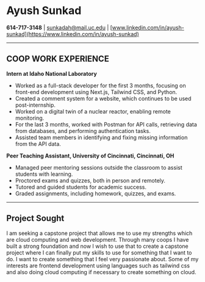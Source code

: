 # Ayush Sunkad
**614-717-3148** | [sunkadah@mail.uc.edu](mailto:sunkadah@mail.uc.edu) | [www.linkedin.com/in/ayush-sunkad](https://www.linkedin.com/in/ayush-sunkad)

---

## COOP WORK EXPERIENCE
**Intern at Idaho National Laboratory**  
- Worked as a full-stack developer for the first 3 months, focusing on front-end development using Next.js, Tailwind CSS, and Python.
- Created a comment system for a website, which continues to be used post-internship.
- Worked on a digital twin of a nuclear reactor, enabling remote monitoring.
- For the last 3 months, worked with Postman for API calls, retrieving data from databases, and performing authentication tasks.
- Assisted team members in identifying and fixing missing information from the API data.

**Peer Teaching Assistant, University of Cincinnati, Cincinnati, OH**  
- Managed peer mentoring sessions outside the classroom to assist students with learning.
- Proctored exams and quizzes, both in person and remotely.
- Tutored and guided students for academic success.
- Graded assignments, including homework, quizzes, and exams.

---

## Project Sought
I am seeking a capstone project that allows me to use my strengths which are cloud computing and web development. Through many coops I have built a strong foundation and now I wish to use that to create a capstone project where I can finally put my skills to use for something that I want to do. I want to create something that I feel very passionate about. Some of my interests are frontend development using languages such as tailwind css and also doing cloud computing if necessary to create something on cloud.
